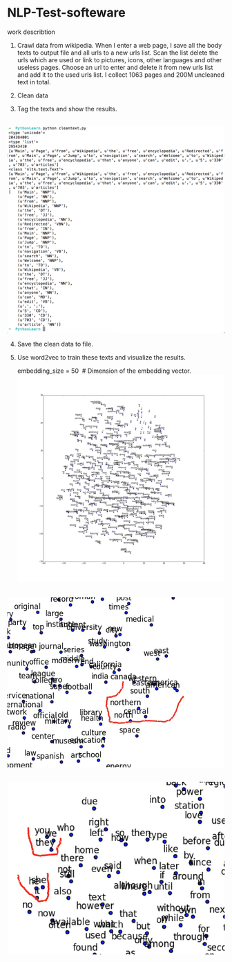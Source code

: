 # NLP-Test-softeware
work describtion 

1. Crawl data from wikipedia. When I enter a web page, I save all the body texts to output file and all urls to a new urls list. Scan the list delete the urls which are used or link to pictures, icons, other languages and other useless pages. Choose an url to enter and delete it from new urls list and add it to the used urls list. I collect 1063 pages and 200M uncleaned text in total.

2. Clean data

3. Tag the texts and show the results.

   ![image](https://github.com/thenewcomer/NLP-Test-softeware/blob/master/tag%20result.png)
   
4. Save the clean data to file.

5. Use word2vec to train these texts and visualize the results. 

   embedding_size = 50  # Dimension of the embedding vector.
   ![image](https://github.com/thenewcomer/NLP-Test-softeware/blob/master/tsne.png)

   ![image](https://github.com/thenewcomer/NLP-Test-softeware/blob/master/word2vec01.png)
   
   ![image](https://github.com/thenewcomer/NLP-Test-softeware/blob/master/word2vec02.png)
